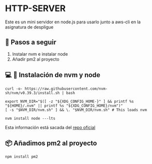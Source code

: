 # HTTP-SERVER
Este es un mini servidor en node.js para usarlo junto a aws-cli en la asignatura de despligue

## :open_book: Pasos a seguir
1. Instalar nvm e instalar node
2. Añadir pm2 al proyecto

## :computer: :minidisc: Instalación de nvm y node
```
curl -o- https://raw.githubusercontent.com/nvm-sh/nvm/v0.39.3/install.sh | bash

```
```
export NVM_DIR="$([ -z "${XDG_CONFIG_HOME-}" ] && printf %s "${HOME}/.nvm" || printf %s "${XDG_CONFIG_HOME}/nvm")"
[ -s "$NVM_DIR/nvm.sh" ] && \. "$NVM_DIR/nvm.sh" # This loads nvm
```
```
nvm install node ---lts
```
Esta información está sacada del [repo oficial](https://github.com/nvm-sh/nvm)

## :package: Añadimos pm2 al proyecto
```
npm install pm2
```
